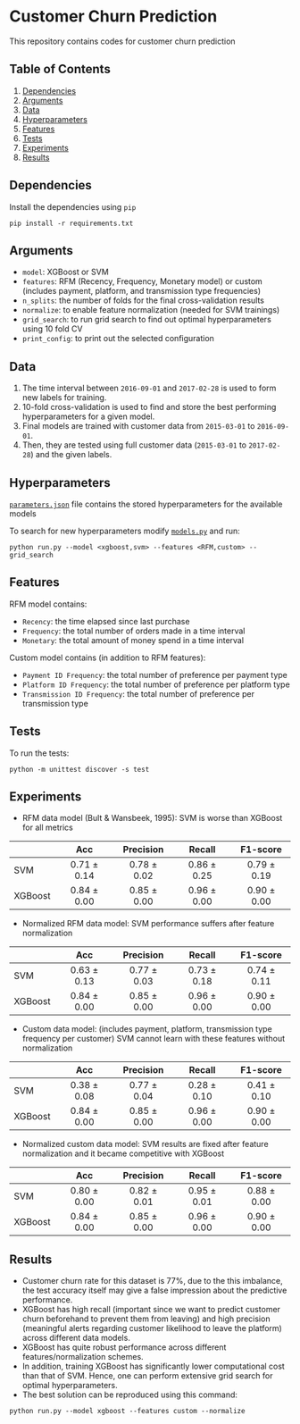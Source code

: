 # Customer Churn Prediction

This repository contains codes for customer churn prediction

## Table of Contents

1. [Dependencies](#dependencies)
2. [Arguments](#arguments)
3. [Data](#data)
4. [Hyperparameters](#hyperparameters)
5. [Features](#features)
6. [Tests](#tests)
7. [Experiments](#experiments)
8. [Results](#results)

## Dependencies

Install the dependencies using `pip`

```
pip install -r requirements.txt
```

## Arguments

- `model`: XGBoost or SVM
- `features`: RFM (Recency, Frequency, Monetary model) or custom (includes payment, platform, and transmission type frequencies)
- `n_splits`: the number of folds for the final cross-validation results
- `normalize`: to enable feature normalization (needed for SVM trainings)
- `grid_search`: to run grid search to find out optimal hyperparameters using 10 fold CV
- `print_config`: to print out the selected configuration

## Data

1. The time interval between `2016-09-01` and `2017-02-28` is used to form new labels for training.
2. 10-fold cross-validation is used to find and store the best performing hyperparameters for a given model.
3. Final models are trained with customer data from `2015-03-01` to `2016-09-01`.
4. Then, they are tested using full customer data (`2015-03-01` to `2017-02-28`) and the given labels.

## Hyperparameters

[`parameters.json`](parameters.json) file contains the stored hyperparameters for the available models

To search for new hyperparameters modify [`models.py`](models.py) and run:

```
python run.py --model <xgboost,svm> --features <RFM,custom> --grid_search
```

## Features

RFM model contains:
- `Recency`: the time elapsed since last purchase
- `Frequency`: the total number of orders made in a time interval
- `Monetary`: the total amount of money spend in a time interval

Custom model contains (in addition to RFM features):
- `Payment ID Frequency`: the total number of preference per payment type
- `Platform ID Frequency`: the total number of preference per platform type
- `Transmission ID Frequency`: the total number of preference per transmission type

## Tests

To run the tests:

```
python -m unittest discover -s test
```

## Experiments

- RFM data model (Bult & Wansbeek, 1995): SVM is worse than XGBoost for all metrics

|         |  Acc | Precision | Recall | F1-score |
|---------|:----:|:---------:|:------:|:--------:|
| SVM     | 0.71 ± 0.14 |    0.78 ± 0.02   |  0.86 ± 0.25  |   0.79 ± 0.19   |
| XGBoost | 0.84 ± 0.00 |    0.85 ± 0.00   |  0.96 ± 0.00  |   0.90 ± 0.00   |

- Normalized RFM data model: SVM performance suffers after feature normalization

|         |  Acc | Precision | Recall | F1-score |
|---------|:----:|:---------:|:------:|:--------:|
| SVM     | 0.63 ± 0.13 |    0.77 ± 0.03   |  0.73 ± 0.18  |   0.74 ± 0.11   |
| XGBoost | 0.84 ± 0.00 |    0.85 ± 0.00   |  0.96 ± 0.00  |   0.90 ± 0.00   |

- Custom data model: (includes payment, platform, transmission type frequency per customer) SVM cannot learn with these features without normalization 

|         |  Acc | Precision | Recall | F1-score |
|---------|:----:|:---------:|:------:|:--------:|
| SVM     | 0.38 ± 0.08 |    0.77 ± 0.04   |  0.28 ± 0.10 |   0.41 ± 0.10  |
| XGBoost | 0.84 ± 0.00 |    0.85 ± 0.00   |  0.96 ± 0.00 |   0.90 ± 0.00  |

- Normalized custom data model: SVM results are fixed after feature normalization and it became competitive with XGBoost

|         |  Acc | Precision | Recall | F1-score |
|---------|:----:|:---------:|:------:|:--------:|
| SVM     | 0.80 ± 0.00 |    0.82 ± 0.01  |  0.95 ± 0.01 |   0.88 ± 0.00  |
| XGBoost | 0.84 ± 0.00 |    0.85 ± 0.00  |  0.96 ± 0.00 |   0.90 ± 0.00  |

## Results

- Customer churn rate for this dataset is 77%, due to the this imbalance, the test accuracy itself may give a false impression about the predictive performance.
- XGBoost has high recall (important since we want to predict customer churn beforehand to prevent them from leaving) and high precision (meaningful alerts regarding customer likelihood to leave the platform) across different data models. 
- XGBoost has quite robust performance across different features/normalization schemes.
- In addition, training XGBoost has significantly lower computational cost than that of SVM. Hence, one can perform extensive grid search for optimal hyperparameters.
- The best solution can be reproduced using this command:

```
python run.py --model xgboost --features custom --normalize
```
